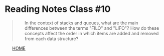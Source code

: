 # Reading Notes Class #10

><ol> In the context of stacks and queues, what are the main differences between the terms "FILO" and "LIFO"? How do these concepts affect the order in which items are added and removed from each data structure?




<ol>


[HOME](../README.md)